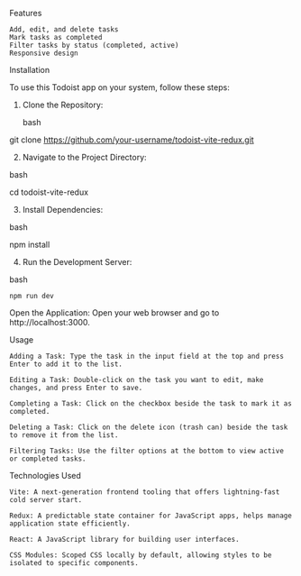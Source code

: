Features

    Add, edit, and delete tasks
    Mark tasks as completed
    Filter tasks by status (completed, active)
    Responsive design
    
Installation

To use this Todoist app on your system, follow these steps:

1. Clone the Repository:

    bash

git clone https://github.com/your-username/todoist-vite-redux.git

2. Navigate to the Project Directory:

bash

cd todoist-vite-redux

3. Install Dependencies:

bash

npm install

4. Run the Development Server:

bash

    npm run dev

  Open the Application:
  Open your web browser and go to http://localhost:3000.

Usage

    Adding a Task: Type the task in the input field at the top and press Enter to add it to the list.

    Editing a Task: Double-click on the task you want to edit, make changes, and press Enter to save.

    Completing a Task: Click on the checkbox beside the task to mark it as completed.

    Deleting a Task: Click on the delete icon (trash can) beside the task to remove it from the list.

    Filtering Tasks: Use the filter options at the bottom to view active or completed tasks.

Technologies Used

    Vite: A next-generation frontend tooling that offers lightning-fast cold server start.

    Redux: A predictable state container for JavaScript apps, helps manage application state efficiently.

    React: A JavaScript library for building user interfaces.

    CSS Modules: Scoped CSS locally by default, allowing styles to be isolated to specific components.
